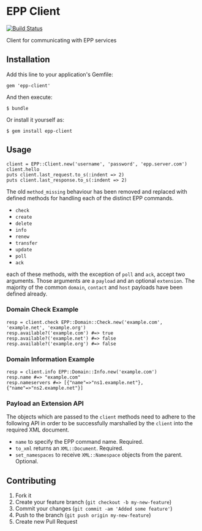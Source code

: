# EPP Client

[![Build Status](https://travis-ci.org/m247/epp-client.svg?branch=master)](https://travis-ci.org/m247/epp-client)

Client for communicating with EPP services

## Installation

Add this line to your application's Gemfile:

    gem 'epp-client'

And then execute:

    $ bundle

Or install it yourself as:

    $ gem install epp-client

## Usage

    client = EPP::Client.new('username', 'password', 'epp.server.com')
    client.hello
    puts client.last_request.to_s(:indent => 2)
    puts client.last_response.to_s(:indent => 2)

The old `method_missing` behaviour has been removed and replaced with defined
methods for handling each of the distinct EPP commands.

* `check`
* `create`
* `delete`
* `info`
* `renew`
* `transfer`
* `update`
* `poll`
* `ack`

each of these methods, with the exception of `poll` and `ack`, accept two arguments.
Those arguments are a `payload` and an optional `extension`. The majority of the
common `domain`, `contact` and `host` payloads have been defined already.

### Domain Check Example

    resp = client.check EPP::Domain::Check.new('example.com', 'example.net', 'example.org')
    resp.available?('example.com') #=> true
    resp.available?('example.net') #=> false
    resp.available?('example.org') #=> false

### Domain Information Example

    resp = client.info EPP::Domain::Info.new('example.com')
    resp.name #=> "example.com"
    resp.nameservers #=> [{"name"=>"ns1.example.net"},{"name"=>"ns2.example.net"}]

### Payload an Extension API

The objects which are passed to the `client` methods need to adhere to the following
API in order to be successfully marshalled by the `client` into the required XML
document.

* `name` to specify the EPP command name. Required.
* `to_xml` returns an `XML::Document`. Required.
* `set_namespaces` to receive `XML::Namespace` objects from the parent. Optional.

## Contributing

1. Fork it
2. Create your feature branch (`git checkout -b my-new-feature`)
3. Commit your changes (`git commit -am 'Added some feature'`)
4. Push to the branch (`git push origin my-new-feature`)
5. Create new Pull Request
